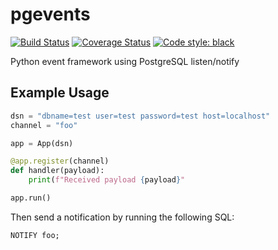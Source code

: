 # pgevents 

[![Build Status](https://travis-ci.com/peajayni/pgevents.svg?branch=master)](https://travis-ci.com/peajayni/pgevents)
[![Coverage Status](https://coveralls.io/repos/github/peajayni/pgevents/badge.svg?branch=master&kill_cache=1)](https://coveralls.io/github/peajayni/pgevents?branch=master)
[![Code style: black](https://img.shields.io/badge/code%20style-black-000000.svg)](https://github.com/psf/black)

Python event framework using PostgreSQL listen/notify

## Example Usage

```python
dsn = "dbname=test user=test password=test host=localhost"
channel = "foo"

app = App(dsn)

@app.register(channel)
def handler(payload):
    print(f"Received payload {payload}"

app.run()
```

Then send a notification by running the following SQL:

```sql
NOTIFY foo;
```
